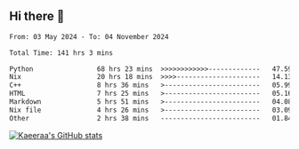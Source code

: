 ## Hi there 👋

<!--START_SECTION:waka-->

```txt
From: 03 May 2024 - To: 04 November 2024

Total Time: 141 hrs 3 mins

Python                68 hrs 23 mins  >>>>>>>>>>>>-------------   47.59 %
Nix                   20 hrs 18 mins  >>>>---------------------   14.13 %
C++                   8 hrs 36 mins   >------------------------   05.99 %
HTML                  7 hrs 25 mins   >------------------------   05.16 %
Markdown              5 hrs 51 mins   >------------------------   04.08 %
Nix file              4 hrs 26 mins   >------------------------   03.09 %
Other                 2 hrs 38 mins   -------------------------   01.84 %
```

<!--END_SECTION:waka-->

[![Kaeeraa's GitHub stats](https://github-readme-stats.vercel.app/api?username=kaeeraa)](https://github.com/kaeeraa/github-readme-stats)
